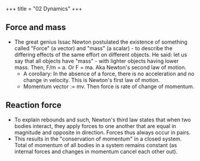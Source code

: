 +++
title = "02 Dynamics"
+++

## Force and mass
- The great genius Issac Newton postulated the existence of something called "Force"  (a vector) and "mass" (a scalar) - to describe the differing effects of the same effort on different objects. He said: let us say that all objects have "mass" - with lighter objects having lower mass. Then, F/m = a. Or F = ma. Aka Newton's second law of motion.
    - A corollary: In the absence of a force, there is no acceleration and no change in velocity. This is Newton's first law of motion.
    - Momentum vector := mv. Then force is rate of change of momentum.

## Reaction force
- To explain rebounds and such, Newton's third law states that when two bodies interact, they apply forces to one another that are equal in magnitude and opposite in direction. Forces thus always occur in pairs.
- This results in the "conservation of momentum" in a closed system. Total of momentum of all bodies in a system remains constant (as internal forces and changes in momentum cancel each other out).

